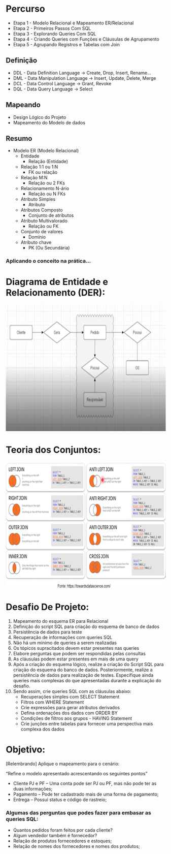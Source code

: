 # Percurso

- Etapa 1 - Modelo Relacional e Mapeamento ER/Relacional
- Etapa 2 - Primeiros Passos Com SQL
- Etapa 3 - Explorando Queries Com SQL
- Etapa 4 - Criando Queries com Funções e Cláusulas de Agrupamento
- Etapa 5 - Agrupando Registros e Tabelas com Join 

## Definição

- DDL - Data Definition Language ->     Create, Drop, Insert, Rename...
- DML - Data Manipulation Language ->   Insert, Update, Delete, Merge
- DCL - Data Control Language ->        Grant, Revoke
- DQL - Data Query Language ->          Select


## Mapeando

- Design Lógico do Projeto
- Mapeamento do Modelo de dados

## Resumo

- Modelo ER (Modelo Relacional)
    - Entidade
        - Relação (Entidade)
    - Relação 1:1 ou 1:N
        - FK ou relação
    - Relação M:N
        - Relação ou 2 FKs
    - Relacionamento N-ário
        - Relação ou N FKs
    - Atributo Simples
        - Atributo
    - Atributos Composto
        - Conjunto de atributos
    - Atributo Multivalorado
        - Relação ou FK
    - Conjunto de valores
        - Domínio
    - Atributo chave
        - PK (Ou Secundária)

### Aplicando o conceito na prática...

# Diagrama de Entidade e Relacionamento (DER): 


<img src="IMG1.png" height="400">
<br/>

# Teoria dos Conjuntos:
<img src="conjunto_de_dados_exemplo.png" width="793" height="400">

# Desafio De Projeto:

1. Mapeamento do esquema ER para Relacional
2. Definição do script SQL para criação do esquema de banco de dados
3. Persistência de dados para teste
4. Recuperação de informações com queries SQL
5. Não há um mínimo de queries a serem realizadas
6. Os tópicos supracitados devem estar presentes nas queries
7. Elabore perguntas que podem ser respondidas pelas consultas
8. As cláusulas podem estar presentes em mais de uma query
9. Após a criação do esquema lógico, realize a criação do Script SQL para criação do esquema do banco de dados. Posteriormente, realize a persistência de dados para realização de testes. Especifique ainda queries mais complexas do que apresentadas durante a explicação do desafio.
10. Sendo assim, crie queries SQL com as cláusulas abaixo: 
    - Recuperações simples com SELECT Statement
    - Filtros com WHERE Statement
    - Crie expressões para gerar atributos derivados
    - Defina ordenações dos dados com ORDER BY
    - Condições de filtros aos grupos - HAVING Statement
    - Crie junções entre tabelas para fornecer uma perspectiva mais complexa dos dados

# Objetivo:

[Relembrando] Aplique o mapeamento para o  cenário:

“Refine o modelo apresentado acrescentando os seguintes pontos”

- Cliente PJ e PF – Uma conta pode ser PJ ou PF, mas não pode ter as duas informações;
- Pagamento – Pode ter cadastrado mais de uma forma de pagamento;
- Entrega – Possui status e código de rastreio;

### Algumas das perguntas que podes fazer para embasar as queries SQL:

- Quantos pedidos foram feitos por cada cliente?
- Algum vendedor também é fornecedor?
- Relação de produtos fornecedores e estoques;
- Relação de nomes dos fornecedores e nomes dos produtos;